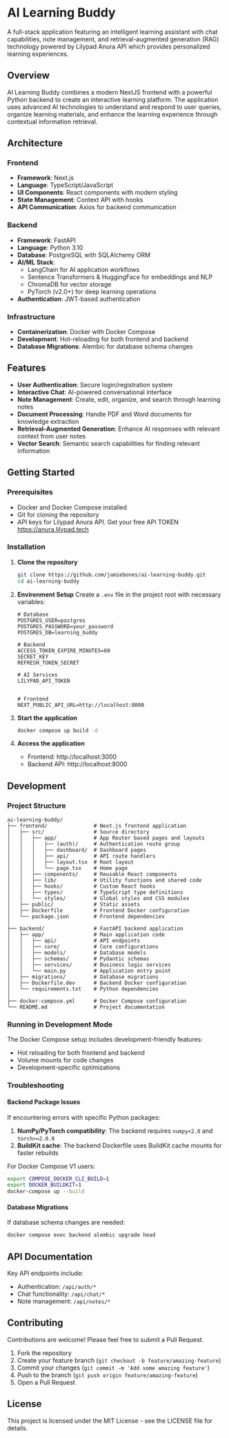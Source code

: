 # AI Learning Buddy

A full-stack application featuring an intelligent learning assistant with chat capabilities, note management, and retrieval-augmented generation (RAG) technology powered by Lilypad Anura API which provides personalized learning experiences.

## Overview

AI Learning Buddy combines a modern NextJS frontend with a powerful Python backend to create an interactive learning platform. The application uses advanced AI technologies to understand and respond to user queries, organize learning materials, and enhance the learning experience through contextual information retrieval.

## Architecture

### Frontend
- **Framework**: Next.js
- **Language**: TypeScript/JavaScript
- **UI Components**: React components with modern styling
- **State Management**: Context API with hooks
- **API Communication**: Axios for backend communication

### Backend
- **Framework**: FastAPI
- **Language**: Python 3.10
- **Database**: PostgreSQL with SQLAlchemy ORM
- **AI/ML Stack**:
  - LangChain for AI application workflows
  - Sentence Transformers & HuggingFace for embeddings and NLP
  - ChromaDB for vector storage
  - PyTorch (v2.0+) for deep learning operations
- **Authentication**: JWT-based authentication

### Infrastructure
- **Containerization**: Docker with Docker Compose
- **Development**: Hot-reloading for both frontend and backend
- **Database Migrations**: Alembic for database schema changes

## Features

- **User Authentication**: Secure login/registration system
- **Interactive Chat**: AI-powered conversational interface
- **Note Management**: Create, edit, organize, and search through learning notes
- **Document Processing**: Handle PDF and Word documents for knowledge extraction
- **Retrieval-Augmented Generation**: Enhance AI responses with relevant context from user notes
- **Vector Search**: Semantic search capabilities for finding relevant information

## Getting Started

### Prerequisites

- Docker and Docker Compose installed
- Git for cloning the repository
- API keys for Lilypad Anura API. Get your free API TOKEN https://anura.lilypad.tech 

### Installation

1. **Clone the repository**
   ```bash
   git clone https://github.com/jamiebones/ai-learning-buddy.git
   cd ai-learning-buddy
   ```

2. **Environment Setup**
   Create a `.env` file in the project root with necessary variables:
   ```
   # Database
   POSTGRES_USER=postgres
   POSTGRES_PASSWORD=your_password
   POSTGRES_DB=learning_buddy
   
   # Backend
   ACCESS_TOKEN_EXPIRE_MINUTES=60
   SECRET_KEY
   REFRESH_TOKEN_SECRET
   
   # AI Services 
   LILYPAD_API_TOKEN

   
   # Frontend
   NEXT_PUBLIC_API_URL=http://localhost:8000
   ```

3. **Start the application**
   ```bash
   docker compose up build -d
   ```

4. **Access the application**
   - Frontend: http://localhost:3000
   - Backend API: http://localhost:8000

## Development

### Project Structure

```
ai-learning-buddy/
├── frontend/               # Next.js frontend application
│   ├── src/                # Source directory
│   │   ├── app/            # App Router based pages and layouts
│   │   │   ├── (auth)/     # Authentication route group
│   │   │   ├── dashboard/  # Dashboard pages
│   │   │   ├── api/        # API route handlers
│   │   │   ├── layout.tsx  # Root layout
│   │   │   └── page.tsx    # Home page
│   │   ├── components/     # Reusable React components
│   │   ├── lib/            # Utility functions and shared code
│   │   ├── hooks/          # Custom React hooks
│   │   ├── types/          # TypeScript type definitions
│   │   └── styles/         # Global styles and CSS modules
│   ├── public/             # Static assets
│   ├── Dockerfile          # Frontend Docker configuration
│   └── package.json        # Frontend dependencies
│
├── backend/                # FastAPI backend application
│   ├── app/                # Main application code
│   │   ├── api/            # API endpoints
│   │   ├── core/           # Core configurations
│   │   ├── models/         # Database models
│   │   ├── schemas/        # Pydantic schemas
│   │   ├── services/       # Business logic services
│   │   └── main.py         # Application entry point
│   ├── migrations/         # Database migrations
│   ├── Dockerfile.dev      # Backend Docker configuration
│   └── requirements.txt    # Python dependencies
│
├── docker-compose.yml      # Docker Compose configuration
└── README.md               # Project documentation
```

### Running in Development Mode

The Docker Compose setup includes development-friendly features:
- Hot reloading for both frontend and backend
- Volume mounts for code changes
- Development-specific optimizations



### Troubleshooting

#### Backend Package Issues

If encountering errors with specific Python packages:

1. **NumPy/PyTorch compatibility**: The backend requires `numpy<2.0` and `torch>=2.0.0`
2. **BuildKit cache**: The backend Dockerfile uses BuildKit cache mounts for faster rebuilds

For Docker Compose V1 users:
```bash
export COMPOSE_DOCKER_CLI_BUILD=1
export DOCKER_BUILDKIT=1
docker-compose up --build
```

#### Database Migrations

If database schema changes are needed:
```bash
docker compose exec backend alembic upgrade head
```

## API Documentation


Key API endpoints include:
- Authentication: `/api/auth/*`
- Chat functionality: `/api/chat/*`
- Note management: `/api/notes/*`

## Contributing

Contributions are welcome! Please feel free to submit a Pull Request.

1. Fork the repository
2. Create your feature branch (`git checkout -b feature/amazing-feature`)
3. Commit your changes (`git commit -m 'Add some amazing feature'`)
4. Push to the branch (`git push origin feature/amazing-feature`)
5. Open a Pull Request

## License

This project is licensed under the MIT License - see the LICENSE file for details.

